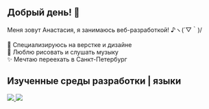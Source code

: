 <h2> Добрый день! 👋 </h2>
Меня зовут Анастасия, я занимаюсь веб-разработкой! ♪ヽ(´▽｀)/<br><br>
👻 Специализируюсь на верстке и дизайне<br>
🌿 Люблю рисовать и слушать музыку<br>
✨️ Мечтаю переехать в Санкт-Петербург<br>
<h2>Изученные среды разработки | языки</h2> 
<a href="https://github.com/badges/shields"><img src="https://img.shields.io/badge/-Visual Studio Code-grey?logo=visualstudiocode"</a> <a href="https://github.com/badges/shields"><img src="https://img.shields.io/badge/-Figma-grey?logo=figma"</a>
